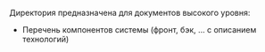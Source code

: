 Директория предназначена для документов высокого уровня:
- Перечень компонентов системы (фронт, бэк, … с описанием технологий)